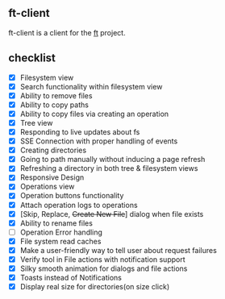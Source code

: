 ## ft-client
ft-client is a client for the [ft](https://github.com/lemondevxyz/ft) project.

## checklist
- [x] Filesystem view
- [x] Search functionality within filesystem view
- [x] Ability to remove files
- [x] Ability to copy paths
- [x] Ability to copy files via creating an operation
- [x] Tree view
- [x] Responding to live updates about fs
- [x] SSE Connection with proper handling of events
- [x] Creating directories
- [x] Going to path manually without inducing a page refresh
- [x] Refreshing a directory in both tree & filesystem views
- [x] Responsive Design
- [x] Operations view
- [x] Operation buttons functionality
- [x] Attach operation logs to operations
- [x] [Skip, Replace, ~~Create New File~~] dialog when file exists
- [x] Ability to rename files
- [ ] Operation Error handling
- [x] File system read caches
- [x] Make a user-friendly way to tell user about request failures
- [x] Verify tool in File actions with notification support 
- [x] Silky smooth animation for dialogs and file actions
- [x] Toasts instead of Notifications
- [x] Display real size for directories(on size click)
